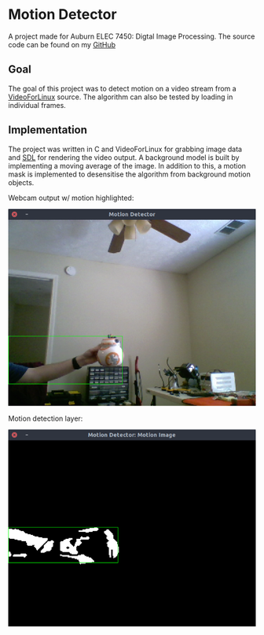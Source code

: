 # Motion Detector
A project made for Auburn ELEC 7450: Digtal Image Processing. The source code can be found on my
[GitHub](https://github.com/joeyahines/motion_detector)

## Goal
The goal of this project was to detect motion on a video stream from a [VideoForLinux](https://en.wikipedia.org/wiki/Video4Linux) source. 
The algorithm can also be tested by loading in individual frames.

## Implementation
The project was written in C and VideoForLinux for grabbing image data and [SDL](https://www.libsdl.org/)
for rendering the video  output. A background model is built by implementing a moving average of the image. 
In addition to this,  a motion mask is implemented to desensitise the algorithm from background motion objects.

Webcam output w/ motion highlighted:

![motion capture](https://github.com/joeyahines/motion_detector/blob/master/docs/final_report/motion.png?&raw=true)

Motion detection layer:

![motion detection layer](https://github.com/joeyahines/motion_detector/blob/master/docs/final_report/motion_image.png?raw=true)

